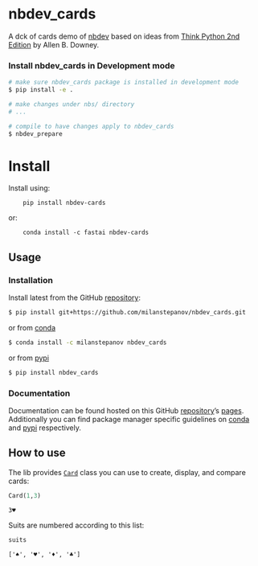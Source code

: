 # nbdev_cards


<!-- WARNING: THIS FILE WAS AUTOGENERATED! DO NOT EDIT! -->

A dck of cards demo of [nbdev]() based on ideas from [Think Python 2nd
Edition]() by Allen B. Downey.

### Install nbdev_cards in Development mode

``` sh
# make sure nbdev_cards package is installed in development mode
$ pip install -e .

# make changes under nbs/ directory
# ...

# compile to have changes apply to nbdev_cards
$ nbdev_prepare
```

# Install

Install using:

        pip install nbdev-cards

or:

        conda install -c fastai nbdev-cards

## Usage

### Installation

Install latest from the GitHub
[repository](https://github.com/milanstepanov/nbdev_cards):

``` sh
$ pip install git+https://github.com/milanstepanov/nbdev_cards.git
```

or from [conda](https://anaconda.org/milanstepanov/nbdev_cards)

``` sh
$ conda install -c milanstepanov nbdev_cards
```

or from [pypi](https://pypi.org/project/nbdev_cards/)

``` sh
$ pip install nbdev_cards
```

### Documentation

Documentation can be found hosted on this GitHub
[repository](https://github.com/milanstepanov/nbdev_cards)’s
[pages](https://milanstepanov.github.io/nbdev_cards/). Additionally you
can find package manager specific guidelines on
[conda](https://anaconda.org/milanstepanov/nbdev_cards) and
[pypi](https://pypi.org/project/nbdev_cards/) respectively.

## How to use

The lib provides
[`Card`](https://milanstepanov.github.io/nbdev_cards/card.html#card)
class you can use to create, display, and compare cards:

``` python
Card(1,3)
```

    3♥

Suits are numbered according to this list:

``` python
suits
```

    ['♠', '♥', '♦', '♣']
